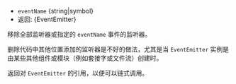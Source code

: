 <!-- YAML
added: v0.1.26
-->
* `eventName` {string|symbol}
* 返回: {EventEmitter}

移除全部监听器或指定的 `eventName` 事件的监听器。

删除代码中其他位置添加的监听器是不好的做法，尤其是当 `EventEmitter` 实例是由某些其他组件或模块（例如套接字或文件流）创建时。

返回对 `EventEmitter` 的引用，以便可以链式调用。


